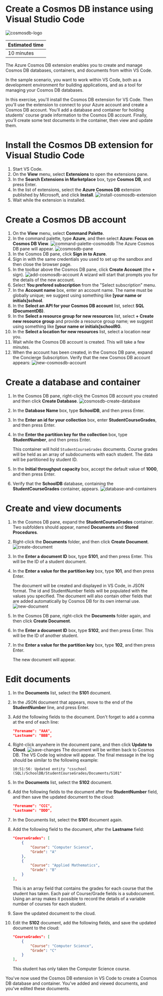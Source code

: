 # Create a Cosmos DB instance using Visual Studio Code

![cosmosdb-logo](./img/cosmosdb.svg)

| Estimated time |
| -------------- |
| 10 minutes     |

The Azure Cosmos DB extension enables you to create and manage Cosmos DB databases, containers, and documents from within VS Code.

In the sample scenario, you want to work within VS Code, both as a development environment for building applications, and as a tool for managing your Cosmos DB databases.

In this exercise, you'll install the Cosmos DB extension for VS Code. Then you'll use the extension to connect to your Azure account and create a Cosmos DB account. You'll add a database and container for holding students' course grade information to the Cosmos DB account. Finally, you'll create some test documents in the container, then view and update them.

# Install the Cosmos DB extension for Visual Studio Code

1. Start VS Code.
2. On the **View** menu, select **Extensions** to open the extensions pane.
3. In the **Search Extensions in Marketplace** box, type **Cosmos DB**, and press Enter.
4. In the list of extensions, select the **Azure Cosmos DB** extension published by Microsoft, and click **Install**.
![install-cosmosdb-extension](./img/install-cosmosdb-extension.png)
5. Wait while the extension is installed.

# Create a Cosmos DB account

1. On the **View** menu, select **Command Palette**.
2. In the command palette, type **Azure**, and then select **Azure: Focus on Cosmos DB View**.
![command-palette-cosmoddb](./img/command-palette-cosmosdb.png)
The Azure Cosmos DB pane will appear.
![cosmosdb-pane](./img/cosmosdb-pane.png)
3. In the Cosmos DB pane, click **Sign in to Azure**.
4. Sign in with the same credentials you used to set up the sandbox and then close the browser page.
5. In the toolbar above the Cosmos DB pane, click **Create Account** (the **+** sign).
![add-cosmosdb-account](./img/add-comsosdb-account.png)
A wizard will start that prompts you for the details of the new account.
6. Select **You prefered subscription** from the "Select subscription" menu.
7. In the **Account name** box, enter an account name. The name must be globally unique; we suggest using something like **[your name or initials]school**.
8. In the **Select an API for your Cosmos DB account** list, select **SQL (DocumentDB)**.
9. In the **Select a resource group for new resources** list, select **+ Create new resource group** and provide a resource group name; we suggest using something like **[your name or initials]schoolRG**.
10. In the **Select a location for new resources** list, select a location near you.
11. Wait while the Cosmos DB account is created. This will take a few minutes.
12. When the account has been created, in the Cosmos DB pane, expand the Concierge Subscription. Verify that the new Cosmos DB account appears:
![new-cosmosdb-account](./img/new-comsosdb-account.png)

# Create a database and container

1. In the Cosmos DB pane, right-click the Cosmos DB account you created and then click **Create Database**.
![cosmosdb-create-database](./img/cosmosdb-create-database.png)
2. In the **Database Name** box, type **SchoolDB**, and then press Enter.
3. In the **Enter an id for your collection** box, enter **StudentCourseGrades**, and then press Enter.
4. In the **Enter the partition key for the collection** box, type **StudentNumber**, and then press Enter.
   
   This container will hold `StudentCourseGrades` documents. Course grades will be held as an array of subdocuments with each student. The data will be partitioned by student ID.
5. In the **Initial throughput capacity** box, accept the default value of **1000**, and then press Enter.
6. Verify that the **SchoolDB** database, containing the **StudentCourseGrades** container, appears.
![database-and-containers](./img/database-and-container.png)

# Create and view documents

1. In the Cosmos DB pane, expand the **StudentCourseGrades** container. Two subfolders should appear, named **Documents** and **Stored Procedures**.
2. Right-click the **Documents** folder, and then click **Create Document**.
![create-document](./img/create-document.png)
3. In the **Enter a document ID** box, type **S101**, and then press Enter. This will be the ID of a student document.
4. In the **Enter a value for the partition key** box, type **101**, and then press Enter.
    
    The document will be created and displayed in VS Code, in JSON format. The id and StudentNumber fields will be populated with the values you specified. The document will also contain other fields that are added automatically by Cosmos DB for its own internal use.
![new-document](./img/new-document.png)
5. In the Cosmos DB pane, right-click the **Documents** folder again, and then click **Create Document**.
6. In the **Enter a document ID** box, type **S102**, and then press Enter. This will be the ID of another student.
7. In the **Enter a value for the partition key** box, type **102**, and then press Enter.

    The new document will appear.

# Edit documents

1. In the **Documents** list, select the **S101** document.
2. In the JSON document that appears, move to the end of the **StudentNumber** line, and press Enter.
3. Add the following fields to the document. Don't forget to add a comma at the end of each line:
    ```json
    "Forename": "AAA",
    "Lastname": "BBB",
    ```
4. Right-click anywhere in the document pane, and then click **Update to Cloud**.
![save-changes](./img/save-changes.png)
    The document will be written back to Cosmos DB. The VS Code log window will appear. The final message in the log should be similar to the following example:

    ```text
    10:51:56: Updated entity "csschool (SQL)/SchoolDB/StudentCourseGrades/Documents/S101"
    ```
5. In the **Documents** list, select the **S102** document.
6. Add the following fields to the document after the **StudentNumber** field, and then save the updated document to the cloud:
    ```json
    "Forename": "CCC",
    "Lastname": "DDD",
    ```
7. In the Documents list, select the **S101** document again.
8. Add the following field to the document, after the **Lastname** field:
    ```json
    "CourseGrades": [
        {
            "Course": "Computer Science",
            "Grade": "A"
        },
        {
            "Course": "Applied Mathematics",
            "Grade": "B"
        }
    ],
    ```
    This is an array field that contains the grades for each course that the student has taken. Each pair of Course/Grade fields is a subdocument. Using an array makes it possible to record the details of a variable number of courses for each student.
9. Save the updated document to the cloud.
10. Edit the **S102** document, add the following fields, and save the updated document to the cloud:
    ```json
    "CourseGrades": [
        {
            "Course": "Computer Science",
            "Grade": "C"
        }
    ],
    ```
    This student has only taken the Computer Science course.

You've now used the Cosmos DB extension in VS Code to create a Cosmos DB database and container. You've added and viewed documents, and you've edited these documents.